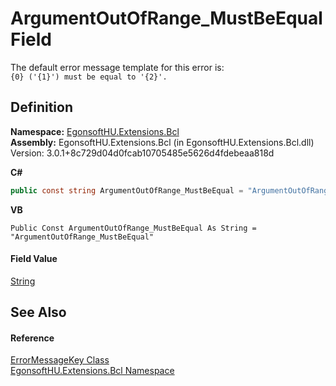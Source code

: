 # ArgumentOutOfRange_MustBeEqual Field


The default error message template for this error is:  
`{0} ('{1}') must be equal to '{2}'.`



## Definition
**Namespace:** <a href="N_EgonsoftHU_Extensions_Bcl.md">EgonsoftHU.Extensions.Bcl</a>  
**Assembly:** EgonsoftHU.Extensions.Bcl (in EgonsoftHU.Extensions.Bcl.dll) Version: 3.0.1+8c729d04d0fcab10705485e5626d4fdebeaa818d

**C#**
``` C#
public const string ArgumentOutOfRange_MustBeEqual = "ArgumentOutOfRange_MustBeEqual"
```
**VB**
``` VB
Public Const ArgumentOutOfRange_MustBeEqual As String = "ArgumentOutOfRange_MustBeEqual"
```



#### Field Value
<a href="https://learn.microsoft.com/dotnet/api/system.string" target="_blank" rel="noopener noreferrer">String</a>

## See Also


#### Reference
<a href="T_EgonsoftHU_Extensions_Bcl_ErrorMessageKey.md">ErrorMessageKey Class</a>  
<a href="N_EgonsoftHU_Extensions_Bcl.md">EgonsoftHU.Extensions.Bcl Namespace</a>  
